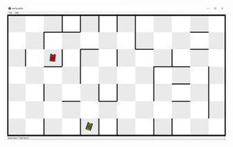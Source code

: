 ![Game](https://github.com/SimonAnastasov/TankTroublESS/blob/master/ReadmeImages/Level.png?raw=true)
